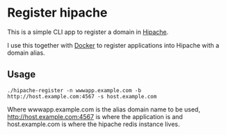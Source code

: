 # Register hipache

This is a simple CLI app to register a domain in 
[Hipache](https://github.com/dotcloud/hipache).

I use this together with [Docker](http://docker.io) to register applications
into Hipache with a domain alias.

## Usage

    ./hipache-register -n wwwapp.example.com -b http://host.example.com:4567 -s host.example.com

Where wwwapp.example.com is the alias domain name to be used,
http://host.example.com:4567 is where the application is and host.example.com is
where the hipache redis instance lives.
